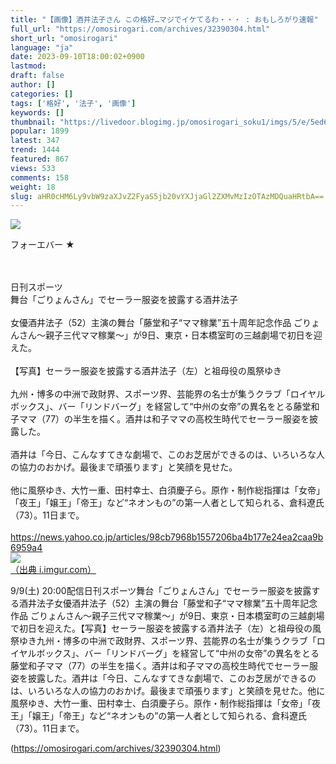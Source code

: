 ```yaml
---
title: "【画像】酒井法子さん この格好…マジでイケてるわ・・・ : おもしろがり速報"
full_url: "https://omosirogari.com/archives/32390304.html"
short_url: "omosirogari"
language: "ja"
date: 2023-09-10T18:00:02+0900
lastmod: 
draft: false
author: []
categories: []
tags: ['格好', '法子', '画像']
keywords: []
thumbnail: "https://livedoor.blogimg.jp/omosirogari_soku1/imgs/5/e/5ed6be15.jpg"
popular: 1899
latest: 347
trend: 1444
featured: 867
views: 533
comments: 158
weight: 18
slug: aHR0cHM6Ly9vbW9zaXJvZ2FyaS5jb20vYXJjaGl2ZXMvMzIzOTAzMDQuaHRtbA==
---
```


![](https://livedoor.blogimg.jp/omosirogari_soku1/imgs/5/e/5ed6be15.jpg)

<div><p>フォーエバー ★ </p><br> <br> 日刊スポーツ <br> 舞台「ごりょんさん」でセーラー服姿を披露する酒井法子 <br> <br> 女優酒井法子（52）主演の舞台「藤堂和子“ママ稼業”五十周年記念作品 ごりょんさん～親子三代ママ稼業～」が9日、東京・日本橋室町の三越劇場で初日を迎えた。 <br> <br> 【写真】セーラー服姿を披露する酒井法子（左）と祖母役の風祭ゆき <br> <br> 九州・博多の中洲で政財界、スポーツ界、芸能界の名士が集うクラブ「ロイヤルボックス」、バー「リンドバーグ」を経営して“中州の女帝”の異名をとる藤堂和子ママ（77）の半生を描く。酒井は和子ママの高校生時代でセーラー服姿を披露した。 <br> <br> 酒井は「今日、こんなすてきな劇場で、このお芝居ができるのは、いろいろな人の協力のおかげ。最後まで頑張ります」と笑顔を見せた。 <br> <br> 他に風祭ゆき、大竹一重、田村幸士、白須慶子ら。原作・制作総指揮は「女帝」「夜王」「嬢王」「帝王」など“ネオンもの”の第一人者として知られる、倉科遼氏（73）。11日まで。 <br> <br> <a target='_blank' href='https://news.yahoo.co.jp/articles/98cb7968b1557206ba4b177e24ea2caa9b6959a4'>https://news.yahoo.co.jp/articles/98cb7968b1557206ba4b177e24ea2caa9b6959a4</a> <br> <a href='https://i.imgur.com/1iQDyFy.jpg' target='_blank' class='' id='img_1_1'><img src='https://livedoor.blogimg.jp/omosirogari_soku1/imgs/5/e/5ed6be15.jpg'><br>（出典 i.imgur.com）<br></a> <p>9/9(土) 20:00配信日刊スポーツ舞台「ごりょんさん」でセーラー服姿を披露する酒井法子女優酒井法子（52）主演の舞台「藤堂和子“ママ稼業”五十周年記念作品 ごりょんさん～親子三代ママ稼業～」が9日、東京・日本橋室町の三越劇場で初日を迎えた。【写真】セーラー服姿を披露する酒井法子（左）と祖母役の風祭ゆき九州・博多の中洲で政財界、スポーツ界、芸能界の名士が集うクラブ「ロイヤルボックス」、バー「リンドバーグ」を経営して“中州の女帝”の異名をとる藤堂和子ママ（77）の半生を描く。酒井は和子ママの高校生時代でセーラー服姿を披露した。酒井は「今日、こんなすてきな劇場で、このお芝居ができるのは、いろいろな人の協力のおかげ。最後まで頑張ります」と笑顔を見せた。他に風祭ゆき、大竹一重、田村幸士、白須慶子ら。原作・制作総指揮は「女帝」「夜王」「嬢王」「帝王」など“ネオンもの”の第一人者として知られる、倉科遼氏（73）。11日まで。</p></div>

(https://omosirogari.com/archives/32390304.html)
